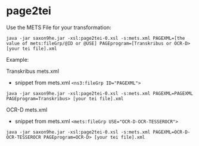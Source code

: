 # page2tei

Use the METS File for your transformation:

```
java -jar saxon9he.jar -xsl:page2tei-0.xsl -s:mets.xml PAGEXML=[the value of mets:fileGrp/@ID or @USE] PAGEprogram=[Transkribus or OCR-D> [your tei file].xml
```
Example:

Transkribus mets.xml
* snippet from mets.xml
``<ns3:fileGrp ID="PAGEXML">``
```
java -jar saxon9he.jar -xsl:page2tei-0.xsl -s:mets.xml PAGEXML=PAGEXML PAGEprogram=Transkribus> [your tei file].xml
```
OCR-D mets.xml
* snippet from mets.xml
``<mets:fileGrp USE="OCR-D-OCR-TESSEROCR">``

```
java -jar saxon9he.jar -xsl:page2tei-0.xsl -s:mets.xml PAGEXML=OCR-D-OCR-TESSEROCR PAGEprogram=OCR-D> [your tei file].xml
```

